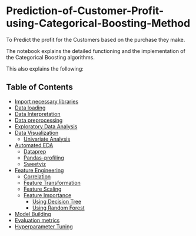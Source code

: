 # Prediction-of-Customer-Profit-using-Categorical-Boosting-Method
To Predict the profit for the Customers based on the purchase they make.

The notebook explains the detailed functioning and the implementation of the Categorical Boosting algorithms. 

This also explains the following: 
## Table of Contents
* [Import necessary libraries](#Import_necessary_libraries)
* [Data loading](#Data_loading)
* [Data Interpretation](#Data_Interpretation)
* [Data preprocessing](#Data_preprocessing)
* [Exploratory Data Analysis](#Exploratory_data_analysis)
* [Data Visualization](#Data_Visualization)
    * [Univariate Analysis](#univariate_analysis)
* [Automated EDA](#Automated_EDA)
    * [Dataprep](#dataprep)
    * [Pandas-profiling](#pandas_profiling)
    * [Sweetviz](#sweetviz)
* [Feature Engineering](#Feature_Engineering)
    * [Correlation](#correlation)
    * [Feature Transformation](#Feature_transformation)
    * [Feature Scaling](#Feature_Scaling)
    * [Feature Importance](#Feature_Importance)
        * [Using Decision Tree](#decision_tree)
        * [Using Random Forest](#random_forest)
* [Model Building](#Model_Building)
* [Evaluation metrics](#Evaluation_metrics)
* [Hyperparameter Tuning](#Hyperparameter_Tuning)
